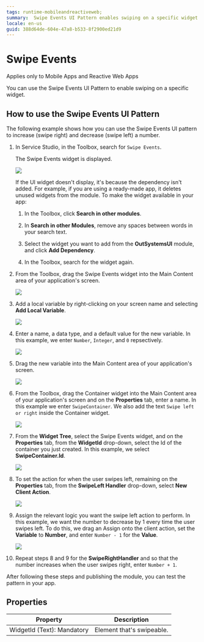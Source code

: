 ```yaml
---
tags: runtime-mobileandreactiveweb;  
summary:  Swipe Events UI Pattern enables swiping on a specific widget.
locale: en-us
guid: 388d64de-604e-47a8-b533-8f2900ed21d9
---
```


# Swipe Events

<div class="info" markdown="1">

Applies only to Mobile Apps and Reactive Web Apps

</div>

You can use the Swipe Events UI Pattern to enable swiping on a specific widget.

## How to use the Swipe Events UI Pattern

The following example shows how you can use the Swipe Events UI pattern to increase (swipe right) and decrease (swipe left) a number.

1. In Service Studio, in the Toolbox, search for  `Swipe Events`.

    The Swipe Events widget is displayed.

    ![](images/swipeevents-1-ss.png)

    If the UI widget doesn't display, it's because the dependency isn't added. For example, if you are using a ready-made app, it deletes unused widgets from the module. To make the widget available in your app:

    1. In the Toolbox, click **Search in other modules**.

    1. In **Search in other Modules**, remove any spaces between words in your search text.
    
    1. Select the widget you want to add from the **OutSystemsUI** module, and click **Add Dependency**. 
    
    1. In the Toolbox, search for the widget again.

1. From the Toolbox, drag the Swipe Events widget into the Main Content area of your application's screen.

    ![](images/swipeevents-2-ss.png)

1. Add a local variable by right-clicking on your screen name and selecting **Add Local Variable**.

    ![](images/swipeevents-3-ss.png)

1. Enter a name, a data type, and a default value for the new variable. In this example, we enter `Number`, `Integer`, and `0` repsectively.

    ![](images/swipeevents-4-ss.png)

1. Drag the new variable into the Main Content area of your application's screen.

    ![](images/swipeevents-5-ss.png)

1. From the Toolbox, drag the Container widget into the Main Content area of your application's screen and on the **Properties** tab, enter a name. In this example we enter `SwipeContainer`. We also add the text `Swipe left or right` inside the Container widget.

    ![](images/swipeevents-6-ss.png)

1. From the **Widget Tree**, select the Swipe Events widget, and on the **Properties** tab, from the **WidgetId** drop-down, select the Id of the container you just created. In this example, we select **SwipeContainer.Id**.

    ![](images/swipeevents-7-ss.png)

1. To set the action for when the user swipes left, remaining on the **Properties** tab, from the **SwipeLeft Handler** drop-down, select **New Client Action**.

    ![](images/swipeevents-8-ss.png)

1. Assign the relevant logic you want the swipe left action to perform. In this example, we want the number to decrease by 1 every time the user swipes left. To do this, we drag an Assign onto the client action, set the **Variable** to **Number**, and enter ``Number - 1`` for the **Value**.

    ![](images/swipeevents-9-ss.png)

1. Repeat steps 8 and 9 for the **SwipeRightHandler** and so that the number increases when the user swipes right, enter `Number + 1`.

After following these steps and publishing the module, you can test the pattern in your app.

## Properties

**Property** |  **Description** |
|---|---| 
| WidgetId (Text): Mandatory |  Element that's swipeable.  |
